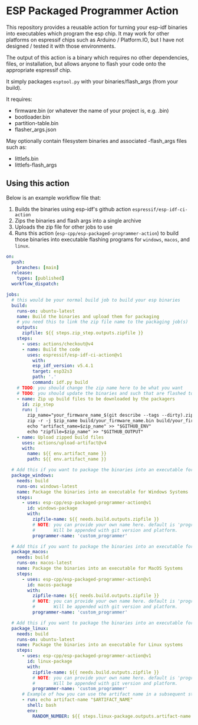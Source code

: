 # ESP Packaged Programmer Action

This repository provides a reusable action for turning your esp-idf binaries
into executables which program the esp chip. It may work for other platforms on
espressif chips such as Arduino / Platform.IO, but I have not designed / tested
it with those environments.

The output of this action is a binary which requires no other dependencies,
files, or installation, but allows anyone to flash your code onto the
appropriate espressif chip.

It simply packages `esptool.py` with your binaries/flash_args (from your build).

It requires:
- firmware.bin (or whatever the name of your project is, e.g. <project-name>.bin)
- bootloader.bin
- partition-table.bin
- flasher_args.json

May optionally contain filesystem binaries and associated -flash_args files such as:
- littlefs.bin
- littlefs-flash_args

## Using this action

Below is an example workflow file that:

1. Builds the binaries using esp-idf's github action `espressif/esp-idf-ci-action`
2. Zips the binaries and flash args into a single archive
3. Uploads the zip file for other jobs to use
4. Runs this action (`esp-cpp/esp-packaged-programmer-action`) to build those
   binaries into executable flashing programs for `windows`, `macos`, and
   `linux`.

```yaml
on: 
  push:
    branches: [main]
  release:
    types: [published]
  workflow_dispatch:

jobs:
  # this would be your normal build job to build your esp binaries
  build:
    runs-on: ubuntu-latest
    name: Build the binaries and upload them for packaging
    # you need this to link the zip file name to the packaging job(s)
    outputs:
      zipfile: ${{ steps.zip_step.outputs.zipfile }}
    steps:
      - uses: actions/checkout@v4
      - name: Build the code
        uses: espressif/esp-idf-ci-action@v1
          with:
          esp_idf_version: v5.4.1
          target: esp32s3
          path: '.'
          command: idf.py build
    # TODO: you should change the zip name here to be what you want
    # TODO: you should update the binaries and such that are flashed to match what you need
    - name: Zip up build files to be downloaded by the packagers
      id: zip_step
      run: |
        zip_name="your_firmware_name_$(git describe --tags --dirty).zip"
        zip -r -j $zip_name build/your_firmware_name.bin build/your_firmware_name.elf build/bootloader/bootloader.bin build/partition_table/partition-table.bin build/littlefs.bin build/ota_data_initial.bin build/flasher_args.json build/littlefs-flash_args
        echo "artifact_name=$zip_name" >> "$GITHUB_ENV"
        echo "zipfile=$zip_name" >> "$GITHUB_OUTPUT"
    - name: Upload zipped build files
      uses: actions/upload-artifact@v4
      with:
        name: ${{ env.artifact_name }}
        path: ${{ env.artifact_name }}

  # Add this if you want to package the binaries into an executable for Windows
  package_windows:
    needs: build
    runs-on: windows-latest
    name: Package the binaries into an executable for Windows Systems
    steps:
      - uses: esp-cpp/esp-packaged-programmer-action@v1
        id: windows-package
        with:
          zipfile-name: ${{ needs.build.outputs.zipfile }}
          # NOTE: you can provide your own name here. default is 'programmer'. 
          #       Will be appended with git version and platform.
          programmer-name: 'custom_programmer'

  # Add this if you want to package the binaries into an executable for MacOS
  package_macos:
    needs: build
    runs-on: macos-latest
    name: Package the binaries into an executable for MacOS Systems
    steps:
      - uses: esp-cpp/esp-packaged-programmer-action@v1
        id: macos-package
        with:
          zipfile-name: ${{ needs.build.outputs.zipfile }}
          # NOTE: you can provide your own name here. default is 'programmer'. 
          #       Will be appended with git version and platform.
          programmer-name: 'custom_programmer'

  # Add this if you want to package the binaries into an executable for Linux
  package_linux:
    needs: build
    runs-on: ubuntu-latest
    name: Package the binaries into an executable for Linux systems
    steps:
      - uses: esp-cpp/esp-packaged-programmer-action@v1
        id: linux-package
        with:
          zipfile-name: ${{ needs.build.outputs.zipfile }}
          # NOTE: you can provide your own name here. default is 'programmer'. 
          #       Will be appended with git version and platform.
          programmer-name: 'custom_programmer'
      # Example of how you can use the artifact name in a subsequent step or script
      - run: echo artifact-name "$ARTIFACT_NAME"
        shell: bash
        env:
          RANDOM_NUMBER: ${{ steps.linux-package.outputs.artifact-name }}
```


